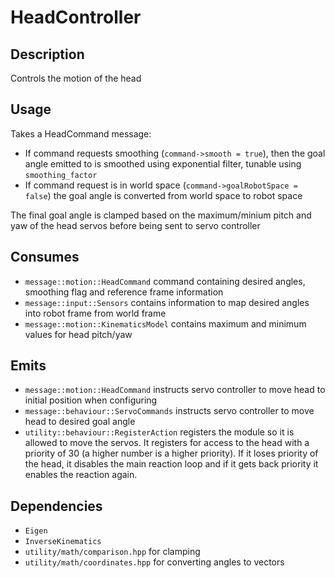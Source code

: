 HeadController
=============

## Description

Controls the motion of the head

## Usage

Takes a HeadCommand message:

- If command requests smoothing (`command->smooth = true`), then the goal angle emitted to is smoothed using exponential filter, tunable using `smoothing_factor`
- If command request is in world space (`command->goalRobotSpace = false`) the goal angle is converted from world space to robot space

The final goal angle is clamped based on the maximum/minium pitch and yaw of the head servos before being sent to servo controller

## Consumes

* `message::motion::HeadCommand` command containing desired angles, smoothing flag and reference frame information
* `message::input::Sensors` contains information to map desired angles into robot frame from world frame
* `message::motion::KinematicsModel` contains maximum and minimum values for head pitch/yaw

## Emits

* `message::motion::HeadCommand` instructs servo controller to move head to initial position when configuring
* `message::behaviour::ServoCommands` instructs servo controller to move head to desired goal angle
* `utility::behaviour::RegisterAction` registers the module so it is allowed to move the servos. It registers for access to the head with a priority of 30 (a higher number is a higher priority). If it loses priority of the head, it disables the main reaction loop and if it gets back priority it enables the reaction again.

## Dependencies

* `Eigen`
* `InverseKinematics`
* `utility/math/comparison.hpp` for clamping
* `utility/math/coordinates.hpp` for converting angles to vectors
